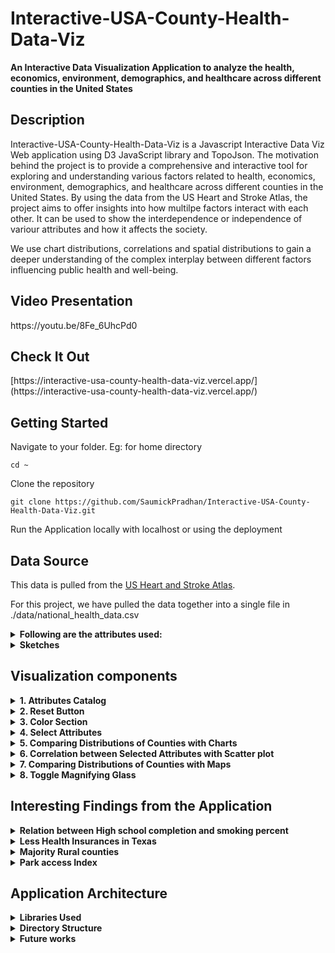 # Interactive-USA-County-Health-Data-Viz

**An Interactive Data Visualization Application to analyze the health, economics, environment, demographics, and healthcare across different counties in the United States**


<h2>Description</h2>

Interactive-USA-County-Health-Data-Viz is a Javascript Interactive Data Viz Web application using D3 JavaScript library and TopoJson. The motivation behind the project is to provide a comprehensive and interactive tool for exploring and understanding various factors related to health, economics, environment, demographics, and healthcare across different counties in the United States. By using the data from the US Heart and Stroke Atlas, the project aims to offer insights into how multilpe factors interact with each other. It can be used to show the interdependence or independence of variour attributes and how it affects the society. 

We use chart distributions, correlations and spatial distributions to gain a deeper understanding of the complex interplay between different factors influencing public health and well-being.



<h2>Video Presentation</h2>
https://youtu.be/8Fe_6UhcPd0

<h2>Check It Out</h2>
[https://interactive-usa-county-health-data-viz.vercel.app/](https://interactive-usa-county-health-data-viz.vercel.app/)


<h2>Getting Started</h2>

Navigate to your folder. Eg: for home directory

```
cd ~
```

Clone the repository

```
git clone https://github.com/SaumickPradhan/Interactive-USA-County-Health-Data-Viz.git
```

Run the Application locally with localhost or using the deployment

<h2>Data Source</h2>

This data is pulled from the [US Heart and Stroke Atlas](https://www.cdc.gov/dhdsp/maps/atlas/index.htm).

For this project, we have pulled the data together into a single file in ./data/national_health_data.csv

<details>
<summary><b>Following are the attributes used:</b></summary>

| Attribute                              | Explanation                                                                                       |
|----------------------------------------|---------------------------------------------------------------------------------------------------|
| cnty_fips                              | County FIPS code, a unique identifier for each county in the United States.                      |
| display_name                           | County name, including state abbreviation, for easy identification.                              |
| poverty_perc                           | Percentage of the population living below the poverty line.                                       |
| median_household_income                | Median income of households in the county.                                                        |
| education_less_than_high_school_percent| Percentage of the population with less than a high school education.                              |
| air_quality                            | Measure of air pollution or air quality index (AQI).                                              |
| park_access                           | Availability and accessibility of parks and recreational areas within the county.                  |
| percent_inactive                       | Percentage of the population leading a sedentary lifestyle, lacking physical activity.            |
| percent_smoking                       | Prevalence of smoking among the population.                                                       |
| urban_rural_status                    | Categorization of counties into rural, urban, suburban, or small city based on population density and development status. |
| elderly_percentage                    | Percentage of the population classified as elderly (typically aged 65 and above).                 |
| number_of_hospitals                   | Count of hospitals within the county, indicating healthcare infrastructure.                      |
| number_of_primary_care_physicians     | Count of primary care physicians available within the county.                                      |
| percent_no_heath_insurance            | Percentage of the population lacking health insurance coverage.                                    |
| percent_high_blood_pressure           | Prevalence of high blood pressure within the population.                                           |
| percent_coronary_heart_disease        | Prevalence of coronary heart disease within the population.                                        |
| percent_stroke                        | Prevalence of stroke within the population.                                                        |
| percent_high_cholesterol              | Prevalence of high cholesterol levels within the population.                                       |


</details>


<details><summary><b>Sketches</b></summary>

<img width="576" alt="image" src="https://github.com/SaumickPradhan/Interactive-USA-County-Health-Data-Viz/assets/85262444/0efe1f39-4642-4270-9ab7-b82ae66560f7">

<img width="515" alt="image" src="https://github.com/SaumickPradhan/Interactive-USA-County-Health-Data-Viz/assets/85262444/5b630b87-3bb9-4f94-a13e-8c22a2300c3e">

<img width="523" alt="image" src="https://github.com/SaumickPradhan/Interactive-USA-County-Health-Data-Viz/assets/85262444/c6384707-3d60-47bf-b364-fd05bb45e035">

<img width="516" alt="image" src="https://github.com/SaumickPradhan/Interactive-USA-County-Health-Data-Viz/assets/85262444/a97e5331-ddb6-4025-ba79-285c06e835e8">

</details>



<h2>Visualization components</h2>

<details>
  <summary><b>1. Attributes Catalog</b> </summary>
  
  <b>We have a catalog with all the attributes along with their color keys</b>

<img width="868" alt="image" src="https://github.com/SaumickPradhan/Interactive-USA-County-Health-Data-Viz/assets/85262444/6e4334af-afe9-4c8e-b18d-7a96588f9856">
</details>


<details>
  <summary><b>2. Reset Button</b> </summary>
  
  <b>Rest button to refresh the attributes and re align the page</b>
  

<img width="164" alt="image" src="https://github.com/SaumickPradhan/Interactive-USA-County-Health-Data-Viz/assets/85262444/3b9a647e-6acb-4451-baef-3234e5ec47f4">

</details>


<details>
  <summary><b>3. Color Section</b> </summary>
  
  <b>Following are the reasons to select the colors</b>

- Economics: Yellow/ orange color to signify money
  
- Environment: Cool colors to signify the nature

- Behavioral factors: Dark colors
  
- Demographics: Little colors to show bar chart difference

- Health care: Green colors for health care
  
- Health: Red colors 

</details>


<details>
  <summary><b>4. Select Attributes</b> </summary>
  <b>Drop downs to select the attributes</b>

<img width="1135" alt="image" src="https://github.com/SaumickPradhan/Interactive-USA-County-Health-Data-Viz/assets/85262444/ce02fe2a-b0d8-422e-9a0a-1434340962a5">

</details>


<details>
  <summary><b>5. Comparing Distributions of Counties with Charts</b> </summary>
  <b>Using Histograms and Bar charts to show the data depending on the selected attribute</b>

<img width="1215" alt="image" src="https://github.com/SaumickPradhan/Interactive-USA-County-Health-Data-Viz/assets/85262444/6be3575b-f49c-4c62-99e0-546d5913d19c">

<img width="579" alt="image" src="https://github.com/SaumickPradhan/Interactive-USA-County-Health-Data-Viz/assets/85262444/39ab975c-60fa-40f9-b4b1-e4446e64ce99">

<details>
<summary><b>Details on Demand using Tool Tip</b></summary>
<b>Hovering over the charts will provide extra information about that data point</b>
<img width="607" alt="image" src="https://github.com/SaumickPradhan/Interactive-USA-County-Health-Data-Viz/assets/85262444/75254cba-953b-4b57-9f2d-e19d8b468691">
</details>

<details>
<summary><b>Brushing and Linking</b></summary>
<b>Selecting and dragging a section on the chart will lead to focusing the data on only a certain section on all other visualizations as well</b>
<img width="600" alt="image" src="https://github.com/SaumickPradhan/Interactive-USA-County-Health-Data-Viz/assets/85262444/e0bcbac8-880b-495b-b89f-818878d75390">

</details>
</details>


<details>
  <summary><b>6. Correlation between Selected Attributes with Scatter plot</b> </summary>
  <b>Using scatter plot to show the relation between the selected attributes</b>

<img width="680" alt="image" src="https://github.com/SaumickPradhan/Interactive-USA-County-Health-Data-Viz/assets/85262444/c2cfac8b-1fb8-4ef4-ad50-91c39d020406">

<details>
<summary><b>Details on Demand using Tool Tip</b></summary>
<b>Hovering over the plot will provide extra information about that data point</b>
<img width="672" alt="image" src="https://github.com/SaumickPradhan/Interactive-USA-County-Health-Data-Viz/assets/85262444/d0dd946b-f3aa-4737-8b0b-eb7bb6680f07">

</details>

<details>
<summary><b>Sliding Brushing and Linking</b></summary>
<b>Selecting and dragging a section on the plot will lead to focusing the data on only a certain section on all other visualizations as well</b>
<img width="655" alt="image" src="https://github.com/SaumickPradhan/Interactive-USA-County-Health-Data-Viz/assets/85262444/5ccfc229-45b3-4dcb-a58f-add9a3715750">

</details>
</details>



<details>
  <summary><b>7. Comparing Distributions of Counties with Maps</b> </summary>
  <b>Using two Side by Side Maps to compare the magnitude of the selected attributes in various USA counties along with a legend bar</b>

<img width="1325" alt="image" src="https://github.com/SaumickPradhan/Interactive-USA-County-Health-Data-Viz/assets/85262444/067a925f-5e86-4826-a2f0-7566eba6bb4a">

<details>
<summary><b>Details on Demand using Tool Tip</b></summary>
<b>Hovering over the maps will provide extra information about that data point</b>
<img width="567" alt="image" src="https://github.com/SaumickPradhan/Interactive-USA-County-Health-Data-Viz/assets/85262444/060217b6-f2e3-4fd5-ad44-75e7f519e9d0">
</details>

<details>
<summary><b>Brushing and Linking</b></summary>
<b>Selecting and dragging a section on the Map will lead to focusing the data on only a certain section on all the visualizations</b>
<img width="1282" alt="image" src="https://github.com/SaumickPradhan/Interactive-USA-County-Health-Data-Viz/assets/85262444/b56add0a-9faa-4910-8b8e-109fc9b23795">

</details>
</details>

<details>
<summary><b>8. Toggle Magnifying Glass</b></summary>
<b>The button helps magnify over a particular section of the map to see the counties</b>
<img width="264" alt="image" src="https://github.com/SaumickPradhan/Interactive-USA-County-Health-Data-Viz/assets/85262444/d1d8bbe7-5f6c-4c61-8640-d1802fca8ee7">
</details>


<h2>Interesting Findings from the Application</h2>

<details>
<summary><b>Relation between High school completion and smoking percent</b></summary>
<b>It is interesting to note that higher that counties with higher number of High school dropouts have a relative higher number of smoking percent</b>
<img width="681" alt="image" src="https://github.com/SaumickPradhan/Interactive-USA-County-Health-Data-Viz/assets/85262444/9f8f7ff4-b72c-415d-87fa-84e4eb149591">
</details>

<details>
<summary><b>Less Health Insurances in Texas</b></summary>
  
<b>Counties in Texas have less number of health insuraces as compared to other counties</b>
  
<img width="573" alt="image" src="https://github.com/SaumickPradhan/Interactive-USA-County-Health-Data-Viz/assets/85262444/6e5d9d25-b291-4235-96d4-12b7dad80c13">
</details>

<details>
<summary><b>Majority Rural counties</b></summary>
<b>Majority of the counties are rural, especially in Central USA</b>
  
<img width="559" alt="image" src="https://github.com/SaumickPradhan/Interactive-USA-County-Health-Data-Viz/assets/85262444/ed2d689b-023d-40b6-be4e-2c281ab58cdf">
  <img width="614" alt="image" src="https://github.com/SaumickPradhan/Interactive-USA-County-Health-Data-Viz/assets/85262444/fe69bbb1-405b-4a4f-a7cf-75cda321ded7">

</details>


<details>
<summary><b>Park access Index</b></summary>
<b>The western part of USA has a lot of Park access index. This sounds correct, given the vast open land and national parks in this area.</b>
  
<img width="573" alt="image" src="https://github.com/SaumickPradhan/Interactive-USA-County-Health-Data-Viz/assets/85262444/6c030b71-1881-405a-9cdf-9d45617e5106">

</details>



<h2>Application Architecture</h2>

<details>
<summary><b>Libraries Used</b></summary>
- [Javascript D3](https://d3js.org/)
- [TopoJson](https://github.com/topojson/us-atlas)
- Counties-10m.json for Choropleth maps
</details>

<details>
<summary><b>Directory Structure</b></summary>

<b>Every .js file has class that we instantiate in main.js</b>
  
- CSS

  - style.css: ALl the styling for index.html
    
- data

  - attributes.json: All feature attributes stored here with color and label in json format
 
  - counties-10m.json: Used in choropleth, from online resource.
 
  - national_health_data.csv: Pre processed dataset
    
- js
  
  - choropleth.js: File with choropleth class and all its brushing and tooltip functions
    
  - d3.v6.min.js: D3 file
    
  - histoBarChart.js : File with class for combinedChart which helps create distribution charts based on attribute chart type and all its brushing and tooltip functions
    
  - main.js: The runner file for all .js classes. It does all the data preprocessing and object instantiation of classes. It also have error handling capabilities.
    
  - scatterplot.js: File with scatterplot class and all its brushing and tooltip functions
    
  - topojson.v3.js: Used for choropleth
    
index.html: Runner page

README.md



</details>



<details>
<summary><b>Future works</b></summary>
<b>1. </b> Tracking changes in attributes for each type of county category

<b>2. </b> Creating functions for brushing and tool tip for code resuability 

<b>3. </b> Improve styling and spacing in the page
  
</details>







